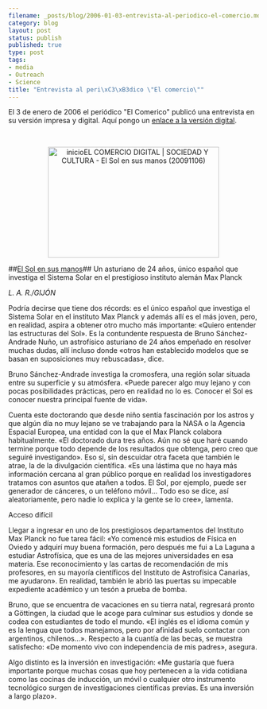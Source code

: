 ```yaml
--- 
filename: _posts/blog/2006-01-03-entrevista-al-periodico-el-comercio.md
category: blog
layout: post
status: publish
published: true
type: post
tags: 
- media
- Outreach
- Science
title: "Entrevista al peri\xC3\xB3dico \"El comercio\""
---
```

El 3 de enero de 2006 el periódico "El Comerico" publicó una entrevista en su versión impresa y digital. Aquí pongo un [enlace a la versión digital](http://www.elcomerciodigital.com/pg060103/prensa/noticias/Sociedad/200601/03/GIJ-SOC-139.html).

<p>&nbsp;</p>

<p style="text-align:center;"><a href="http://www.elcomerciodigital.com/pg060103/prensa/noticias/Sociedad/200601/03/GIJ-SOC-139.html"><img class="aligncenter size-full wp-image-681" title="inicioEL COMERCIO DIGITAL | SOCIEDAD Y CULTURA - El Sol en sus manos (20091106)" src="http://nasonurb.files.wordpress.com/2009/11/inicioel-comercio-digital-sociedad-y-cultura-el-sol-en-sus-manos-20091106.png" alt="inicioEL COMERCIO DIGITAL | SOCIEDAD Y CULTURA - El Sol en sus manos (20091106)" width="344" height="223" /></a></p>


##[El Sol en sus manos](http://www.elcomerciodigital.com/pg060103/prensa/noticias/Sociedad/200601/03/GIJ-SOC-139.html)##
Un asturiano de 24 años, único español que investiga el Sistema Solar en el prestigioso instituto alemán Max Planck

*L. A. R./GIJÓN*



Podría decirse que tiene dos récords: es el único español que investiga el Sistema Solar en el instituto Max Planck y además allí es el más joven, pero, en realidad, aspira a obtener otro mucho más importante: «Quiero entender las estructuras del Sol». Es la contundente respuesta de Bruno Sánchez-Andrade Nuño, un astrofísico asturiano de 24 años empeñado en resolver muchas dudas, allí incluso donde «otros han establecido modelos que se basan en suposiciones muy rebuscadas», dice.

Bruno Sánchez-Andrade investiga la cromosfera, una región solar situada entre su superficie y su atmósfera. «Puede parecer algo muy lejano y con pocas posibilidades prácticas, pero en realidad no lo es. Conocer el Sol es conocer nuestra principal fuente de vida».

Cuenta este doctorando que desde niño sentía fascinación por los astros y que algún día no muy lejano se ve trabajando para la NASA o la Agencia Espacial Europea, una entidad con la que el Max Planck colabora habitualmente. «El doctorado dura tres años. Aún no sé que haré cuando termine porque todo depende de los resultados que obtenga, pero creo que seguiré investigando». Eso sí, sin descuidar otra faceta que también le atrae, la de la divulgación científica. «Es una lástima que no haya más información cercana al gran público porque en realidad los investigadores tratamos con asuntos que atañen a todos. El Sol, por ejemplo, puede ser generador de cánceres, o un teléfono móvil... Todo eso se dice, así aleatoriamente, pero nadie lo explica y la gente se lo cree», lamenta.

Acceso difícil

Llegar a ingresar en uno de los prestigiosos departamentos del Instituto Max Planck no fue tarea fácil: «Yo comencé mis estudios de Física en Oviedo y adquirí muy buena formación, pero después me fui a La Laguna a estudiar Astrofísica, que es una de las mejores universidades en esa materia. Ese reconocimiento y las cartas de recomendación de mis profesores, en su mayoría científicos del Instituto de Astrofísica Canarias, me ayudaron». En realidad, también le abrió las puertas su impecable expediente académico y un tesón a prueba de bomba.

Bruno, que se encuentra de vacaciones en su tierra natal, regresará pronto a Göttingen, la ciudad que le acoge para culminar sus estudios y donde se codea con estudiantes de todo el mundo. «El inglés es el idioma común y es la lengua que todos manejamos, pero por afinidad suelo contactar con argentinos, chilenos...». Respecto a la cuantía de las becas, se muestra satisfecho: «De momento vivo con independencia de mis padres», asegura.

Algo distinto es la inversión en investigación: «Me gustaría que fuera importante porque muchas cosas que hoy pertenecen a la vida cotidiana como las cocinas de inducción, un móvil o cualquier otro instrumento tecnológico surgen de investigaciones científicas previas. Es una inversión a largo plazo».
